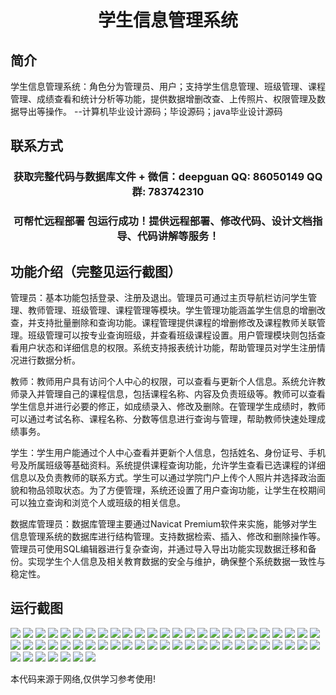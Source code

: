 <p><h1 align="center">学生信息管理系统</h1></p>

## 简介
学生信息管理系统：角色分为管理员、用户；支持学生信息管理、班级管理、课程管理、成绩查看和统计分析等功能，提供数据增删改查、上传照片、权限管理及数据导出等操作。    --计算机毕业设计源码；毕设源码；java毕业设计源码


## 联系方式
<p><h3 align="center">获取完整代码与数据库文件 + 微信：deepguan QQ: 86050149 QQ群: 783742310</h3></p>
<p><h3 align="center">可帮忙远程部署 包运行成功！提供远程部署、修改代码、设计文档指导、代码讲解等服务！</h3></p>

## 功能介绍（完整见运行截图）
管理员：基本功能包括登录、注册及退出。管理员可通过主页导航栏访问学生管理、教师管理、班级管理、课程管理等模块。学生管理功能涵盖学生信息的增删改查，并支持批量删除和查询功能。课程管理提供课程的增删修改及课程教师关联管理。班级管理可以按专业查询班级，并查看班级课程设置。用户管理模块则包括查看用户状态和详细信息的权限。系统支持报表统计功能，帮助管理员对学生注册情况进行数据分析。

教师：教师用户具有访问个人中心的权限，可以查看与更新个人信息。系统允许教师录入并管理自己的课程信息，包括课程名称、内容及负责班级等。教师可以查看学生信息并进行必要的修正，如成绩录入、修改及删除。在管理学生成绩时，教师可以通过考试名称、课程名称、分数等信息进行查询与管理，帮助教师快速处理成绩事务。

学生：学生用户能通过个人中心查看并更新个人信息，包括姓名、身份证号、手机号及所属班级等基础资料。系统提供课程查询功能，允许学生查看已选课程的详细信息以及负责教师的联系方式。学生可以通过学院门户上传个人照片并选择政治面貌和物品领取状态。为了方便管理，系统还设置了用户查询功能，让学生在校期间可以独立查询和浏览个人或班级的相关信息。

数据库管理员：数据库管理主要通过Navicat Premium软件来实施，能够对学生信息管理系统的数据库进行结构管理。支持数据检索、插入、修改和删除操作等。管理员可使用SQL编辑器进行复杂查询，并通过导入导出功能实现数据迁移和备份。实现学生个人信息及相关教育数据的安全与维护，确保整个系统数据一致性与稳定性。


## 运行截图
![](img/001.jpg)
![](img/002.jpg)
![](img/003.jpg)
![](img/004.jpg)
![](img/005.jpg)
![](img/006.jpg)
![](img/007.jpg)
![](img/008.jpg)
![](img/009.jpg)
![](img/010.jpg)
![](img/011.jpg)
![](img/012.jpg)
![](img/013.jpg)
![](img/014.jpg)
![](img/015.jpg)
![](img/016.jpg)
![](img/017.jpg)
![](img/018.jpg)
![](img/019.jpg)
![](img/020.jpg)
![](img/021.jpg)
![](img/022.jpg)
![](img/023.jpg)
![](img/024.jpg)
![](img/025.jpg)
![](img/026.jpg)
![](img/027.jpg)
![](img/028.jpg)
![](img/029.jpg)
![](img/030.jpg)
![](img/031.jpg)
![](img/032.jpg)
![](img/033.jpg)
![](img/034.jpg)
![](img/035.jpg)
![](img/036.jpg)
![](img/037.jpg)
![](img/038.jpg)
![](img/039.jpg)
![](img/040.jpg)
![](img/041.jpg)
![](img/042.jpg)
![](img/043.jpg)
![](img/044.jpg)
![](img/045.jpg)
![](img/046.jpg)
![](img/047.jpg)
![](img/048.jpg)
![](img/049.jpg)
![](img/050.jpg)
![](img/051.jpg)
![](img/052.jpg)
![](img/053.jpg)
![](img/054.jpg)
![](img/055.jpg)
![](img/056.jpg)
![](img/057.jpg)

<p>本代码来源于网络,仅供学习参考使用!</p>
